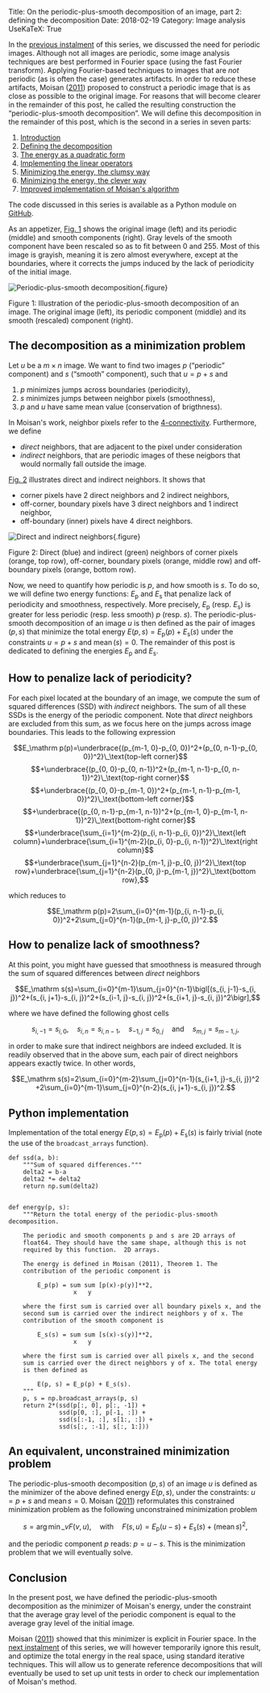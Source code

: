 Title: On the periodic-plus-smooth decomposition of an image, part 2: defining the decomposition
Date: 2018-02-19
Category: Image analysis
UseKaTeX: True

In the [previous
instalment]({filename}20180212-On_the_periodic-plus-smooth_decomposition_of_an_image-01.md)
of this series, we discussed the need for periodic images. Although not all
images are periodic, some image analysis techniques are best performed in
Fourier space (using the fast Fourier transform). Applying Fourier-based
techniques to images that are *not* periodic (as is often the case) generates
artifacts. In order to reduce these artifacts, Moisan
([2011](https://doi.org/10.1007/s10851-010-0227-1)) proposed to construct a
periodic image that is as close as possible to the original image. For reasons
that will become clearer in the remainder of this post, he called the resulting
construction the “periodic-plus-smooth decomposition”. We will define this
decomposition in the remainder of this post, which is the second in a series in
seven parts:

1. [Introduction]({filename}20180212-On_the_periodic-plus-smooth_decomposition_of_an_image-01.md)
2. [Defining the decomposition]({filename}20180219-On_the_periodic-plus-smooth_decomposition_of_an_image-02.md)
3. [The energy as a quadratic form]({filename}20180226-On_the_periodic-plus-smooth_decomposition_of_an_image-03.md)
4. [Implementing the linear operators]({filename}20180305-On_the_periodic-plus-smooth_decomposition_of_an_image-04.md)
5. [Minimizing the energy, the clumsy way]({filename}20180312-On_the_periodic-plus-smooth_decomposition_of_an_image-05.md)
6. [Minimizing the energy, the clever way]({filename}20180319-On_the_periodic-plus-smooth_decomposition_of_an_image-06.md)
7. [Improved implementation of Moisan's algorithm]({filename}20180326-On_the_periodic-plus-smooth_decomposition_of_an_image-07.md)

The code discussed in this series is available as a Python module on [GitHub](https://github.com/sbrisard/moisan2011).


As an appetizer, [Fig. 1](#fig01) shows the original image (left) and its
periodic (middle) and smooth components (right). Gray levels of the smooth
component have been rescaled so as to fit between 0 and 255.  Most of this image
is grayish, meaning it is zero almost everywhere, except at the boundaries,
where it corrects the jumps induced by the lack of periodicity of the initial
image.

<a name="fig01"></a>
![Periodic-plus-smooth decomposition]({static}On_the_periodic-plus-smooth_decomposition_of_an_image/hut-648x364-periodic-plus-smooth.png){.figure}

<figcaption>Figure&nbsp;1:&nbsp;Illustration of the periodic-plus-smooth
decomposition of an image. The original image (left), its periodic component
(middle) and its smooth (rescaled) component (right).</figcaption>

## The decomposition as a minimization problem

Let $u$ be a $m\times n$ image. We want to find two images $p$ (“periodic”
component) and $s$ (“smooth” component), such that $u=p+s$ and

1. $p$ minimizes jumps across boundaries (periodicity),
2. $s$ minimizes jumps between neighbor pixels (smoothness),
3. $p$ and $u$ have same mean value (conservation of brigthness).

In Moisan's work, neighbor pixels refer to the
[4-connectivity](https://en.wikipedia.org/wiki/Pixel_connectivity#4-connected).
Furthermore, we define

- *direct* neighbors, that are adjacent to the pixel under consideration
- *indirect* neighbors, that are periodic images of these neigbors that would
  normally fall outside the image.

[Fig. 2](#fig02) illustrates direct and indirect neighbors. It shows that

- corner pixels have 2 direct neighbors and 2 indirect neighbors,
- off-corner, boundary pixels have 3 direct neighbors and 1 indirect neighbor,
- off-boundary (inner) pixels have 4 direct neighbors.

<a name="fig02"></a>
![Direct and indirect neighbors]({static}On_the_periodic-plus-smooth_decomposition_of_an_image/direct_and_indirect_neighbors.svg){.figure}

<figcaption>Figure&nbsp;2:&nbsp;Direct (blue) and indirect (green) neighbors of
corner pixels (orange, top row), off-corner, boundary pixels (orange, middle
row) and off-boundary pixels (orange, bottom row).</figcaption>

Now, we need to quantify how periodic is $p$, and how smooth is $s$. To do so,
we will define two energy functions: $E_\mathrm p$ and $E_\mathrm s$ that
penalize lack of periodicity and smoothness, respectively. More precisely,
$E_\mathrm p$ (resp. $E_\mathrm s$) is greater for less periodic (resp. less
smooth) $p$ (resp. $s$). The periodic-plus-smooth decomposition of an image $u$
is then defined as the pair of images $(p, s)$ that minimize the total energy
$E(p, s)=E_\mathrm p(p)+E_\mathrm s(s)$ under the constraints $u=p+s$ and
$\operatorname{mean}(s)=0$. The remainder of this post is dedicated to defining
the energies $E_\mathrm p$ and $E_\mathrm s$.

## How to penalize lack of periodicity?

For each pixel located at the boundary of an image, we compute the sum of
squared differences (SSD) with *indirect* neighbors. The sum of all these SSDs
is the energy of the periodic component. Note that *direct* neighbors are
excluded from this sum, as we focus here on the jumps across image
boundaries. This leads to the following expression

$$E_\mathrm p(p)=\underbrace{(p_{m-1, 0}-p_{0, 0})^2+(p_{0, n-1}-p_{0, 0})^2}\_\text{top-left corner}$$
$$+\underbrace{(p_{0, 0}-p_{0, n-1})^2+(p_{m-1, n-1}-p_{0, n-1})^2}\_\text{top-right corner}$$
$$+\underbrace{(p_{0, 0}-p_{m-1, 0})^2+(p_{m-1, n-1}-p_{m-1, 0})^2}\_\text{bottom-left corner}$$
$$+\underbrace{(p_{0, n-1}-p_{m-1, n-1})^2+(p_{m-1, 0}-p_{m-1, n-1})^2}\_\text{bottom-right corner}$$
$$+\underbrace{\sum_{i=1}^{m-2}(p_{i, n-1}-p_{i, 0})^2}\_\text{left column}+\underbrace{\sum_{i=1}^{m-2}(p_{i, 0}-p_{i, n-1})^2}\_\text{right column}$$
$$+\underbrace{\sum_{j=1}^{n-2}(p_{m-1, j}-p_{0, j})^2}\_\text{top row}+\underbrace{\sum_{j=1}^{n-2}(p_{0, j}-p_{m-1, j})^2}\_\text{bottom row},$$

which reduces to

$$E_\mathrm p(p)=2\sum_{i=0}^{m-1}(p_{i, n-1}-p_{i, 0})^2+2\sum_{j=0}^{n-1}(p_{m-1, j}-p_{0, j})^2.$$

## How to penalize lack of smoothness?

At this point, you might have guessed that smoothness is measured through the
sum of squared differences between *direct* neighbors

$$E_\mathrm s(s)=\sum_{i=0}^{m-1}\sum_{j=0}^{n-1}\bigl[(s_{i, j-1}-s_{i, j})^2+(s_{i, j+1}-s_{i, j})^2+(s_{i-1, j}-s_{i, j})^2+(s_{i+1, j}-s_{i, j})^2\bigr],$$

where we have defined the following ghost cells

$$s_{i, -1}=s_{i, 0}, \quad s_{i, n}=s_{i, n-1}, \quad s_{-1, j}=s_{0, j}
\quad\text{and}\quad s_{m, j}=s_{m-1, j},$$

in order to make sure that indirect neighbors are indeed excluded. It is
readily observed that in the above sum, each pair of direct neighbors
appears exactly twice. In other words,

$$E_\mathrm s(s)=2\sum_{i=0}^{m-2}\sum_{j=0}^{n-1}(s_{i+1, j}-s_{i, j})^2
+2\sum_{i=0}^{m-1}\sum_{j=0}^{n-2}(s_{i, j+1}-s_{i, j})^2.$$

<a name="implementation"></a>
## Python implementation

Implementation of the total energy $E(p, s)=E_\mathrm p(p)+E_\mathrm s(s)$ is
fairly trivial (note the use of the `broadcast_arrays` function).

``` {.python}
def ssd(a, b):
    """Sum of squared differences."""
    delta2 = b-a
    delta2 *= delta2
    return np.sum(delta2)


def energy(p, s):
    """Return the total energy of the periodic-plus-smooth decomposition.

    The periodic and smooth components p and s are 2D arrays of
    float64. They should have the same shape, although this is not
    required by this function.  2D arrays.

    The energy is defined in Moisan (2011), Theorem 1. The
    contribution of the periodic component is

        E_p(p) = sum sum [p(x)-p(y)]**2,
                  x   y

    where the first sum is carried over all boundary pixels x, and the
    second sum is carried over the indirect neighbors y of x. The
    contribution of the smooth component is

        E_s(s) = sum sum [s(x)-s(y)]**2,
                  x   y

    where the first sum is carried over all pixels x, and the second
    sum is carried over the direct neighbors y of x. The total energy
    is then defined as

        E(p, s) = E_p(p) + E_s(s).
    """
    p, s = np.broadcast_arrays(p, s)
    return 2*(ssd(p[:, 0], p[:, -1]) +
              ssd(p[0, :], p[-1, :]) +
              ssd(s[:-1, :], s[1:, :]) +
              ssd(s[:, :-1], s[:, 1:]))

```

## An equivalent, unconstrained minimization problem

The periodic-plus-smooth decomposition $(p, s)$ of an image $u$ is defined as
the minimizer of the above defined energy $E(p, s)$, under the constraints:
$u=p+s$ and $\operatorname{mean}s=0$. Moisan
([2011](https://doi.org/10.1007/s10851-010-0227-1)) reformulates this
constrained minimization problem as the following unconstrained minimization
problem

$$s=\operatorname*{arg\,min}\_v F(v, u),
\quad\text{with}\quad
F(s, u)=E_\mathrm p(u-s)+E_\mathrm s(s)+(\operatorname{mean}s)^2,$$

and the periodic component $p$ reads: $p=u-s$. This is the minimization problem
that we will eventually solve.

## Conclusion

In the present post, we have defined the periodic-plus-smooth decomposition as
the minimizer of Moisan's energy, under the constraint that the average gray
level of the periodic component is equal to the average gray level of the
initial image.

Moisan ([2011](https://doi.org/10.1007/s10851-010-0227-1)) showed that this
minimizer is explicit in Fourier space. In the [next
instalment]({filename}20180226-On_the_periodic-plus-smooth_decomposition_of_an_image-03.md)
of this series, we will however temporarily ignore this result, and optimize the
total energy in the real space, using standard iterative techniques. This will
allow us to generate reference decompositions that will eventually be used to
set up unit tests in order to check our implementation of Moisan's method.

<!-- Local Variables: -->
<!-- fill-column: 80 -->
<!-- End: -->
